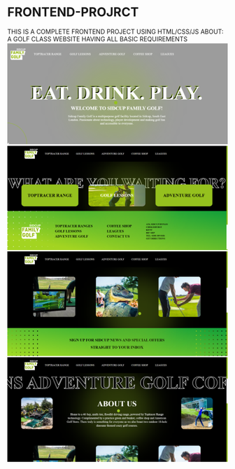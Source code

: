 # FRONTEND-PROJRCT

THIS IS A COMPLETE FRONTEND PROJECT USING HTML/CSS/JS
ABOUT:
A GOLF CLASS WEBSITE
HAVING ALL BASIC REQUIREMENTS 
![image alt](https://github.com/Ritesh-rgb/FRONTEND-PROJRCT/blob/main/Screenshot%202025-06-20%20194859.png?raw=true)
![image alt](https://github.com/Ritesh-rgb/FRONTEND-PROJRCT/blob/main/Screenshot%202025-06-20%20193120.png?raw=true)
![image alt](https://github.com/Ritesh-rgb/FRONTEND-PROJRCT/blob/main/Screenshot%202025-06-20%20193101.png?raw=true)
![image alt](https://github.com/Ritesh-rgb/FRONTEND-PROJRCT/blob/main/Screenshot%202025-06-20%20193042.png?raw=true)
